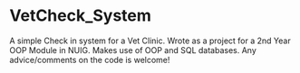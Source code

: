 # VetCheck_System
A simple Check in system for a Vet Clinic. Wrote as a project for a 2nd Year OOP Module in NUIG.
Makes use of OOP and SQL databases.
Any advice/comments on the code is welcome!
